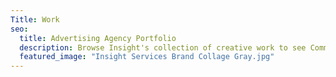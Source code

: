 ```yaml
---
Title: Work
seo:
  title: Advertising Agency Portfolio
  description: Browse Insight's collection of creative work to see Communication with substance in action!
  featured_image: "Insight Services Brand Collage Gray.jpg"
---
```

